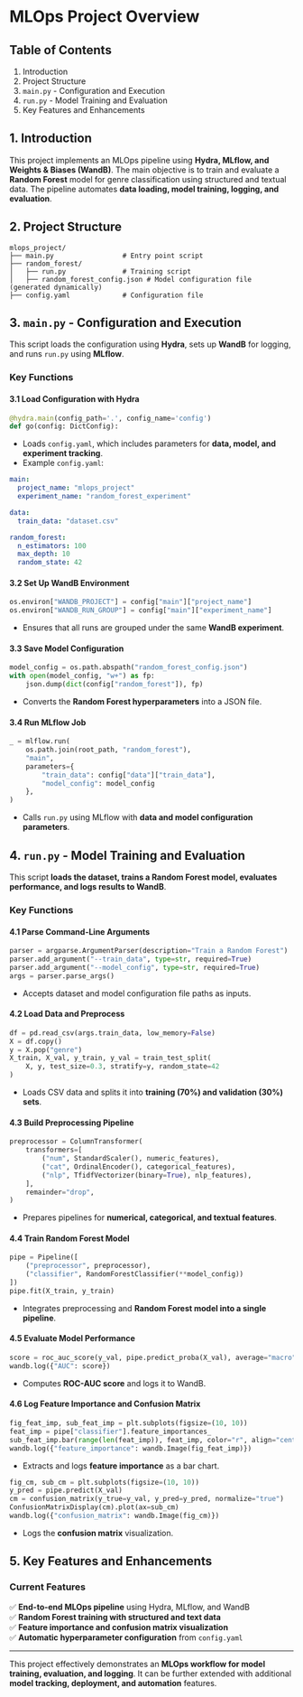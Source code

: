 # MLOps Project Overview

## Table of Contents
1. Introduction
2. Project Structure
3. `main.py` - Configuration and Execution
4. `run.py` - Model Training and Evaluation
5. Key Features and Enhancements

## 1. Introduction
This project implements an MLOps pipeline using **Hydra, MLflow, and Weights & Biases (WandB)**. The main objective is to train and evaluate a **Random Forest** model for genre classification using structured and textual data. The pipeline automates **data loading, model training, logging, and evaluation**.

## 2. Project Structure
```
mlops_project/
├── main.py                 # Entry point script
├── random_forest/
│   ├── run.py              # Training script
│   ├── random_forest_config.json # Model configuration file (generated dynamically)
├── config.yaml             # Configuration file
```

## 3. `main.py` - Configuration and Execution
This script loads the configuration using **Hydra**, sets up **WandB** for logging, and runs `run.py` using **MLflow**.

### Key Functions

#### 3.1 Load Configuration with Hydra
```python
@hydra.main(config_path='.', config_name='config')
def go(config: DictConfig):
```
- Loads `config.yaml`, which includes parameters for **data, model, and experiment tracking**.
- Example `config.yaml`:
```yaml
main:
  project_name: "mlops_project"
  experiment_name: "random_forest_experiment"

data:
  train_data: "dataset.csv"

random_forest:
  n_estimators: 100
  max_depth: 10
  random_state: 42
```

#### 3.2 Set Up WandB Environment
```python
os.environ["WANDB_PROJECT"] = config["main"]["project_name"]
os.environ["WANDB_RUN_GROUP"] = config["main"]["experiment_name"]
```
- Ensures that all runs are grouped under the same **WandB experiment**.

#### 3.3 Save Model Configuration
```python
model_config = os.path.abspath("random_forest_config.json")
with open(model_config, "w+") as fp:
    json.dump(dict(config["random_forest"]), fp)
```
- Converts the **Random Forest hyperparameters** into a JSON file.

#### 3.4 Run MLflow Job
```python
_ = mlflow.run(
    os.path.join(root_path, "random_forest"),
    "main",
    parameters={
        "train_data": config["data"]["train_data"],
        "model_config": model_config
    },
)
```
- Calls `run.py` using MLflow with **data and model configuration parameters**.

## 4. `run.py` - Model Training and Evaluation
This script **loads the dataset, trains a Random Forest model, evaluates performance, and logs results to WandB**.

### Key Functions

#### 4.1 Parse Command-Line Arguments
```python
parser = argparse.ArgumentParser(description="Train a Random Forest")
parser.add_argument("--train_data", type=str, required=True)
parser.add_argument("--model_config", type=str, required=True)
args = parser.parse_args()
```
- Accepts dataset and model configuration file paths as inputs.

#### 4.2 Load Data and Preprocess
```python
df = pd.read_csv(args.train_data, low_memory=False)
X = df.copy()
y = X.pop("genre")
X_train, X_val, y_train, y_val = train_test_split(
    X, y, test_size=0.3, stratify=y, random_state=42
)
```
- Loads CSV data and splits it into **training (70%) and validation (30%) sets**.

#### 4.3 Build Preprocessing Pipeline
```python
preprocessor = ColumnTransformer(
    transformers=[
        ("num", StandardScaler(), numeric_features),
        ("cat", OrdinalEncoder(), categorical_features),
        ("nlp", TfidfVectorizer(binary=True), nlp_features),
    ],
    remainder="drop",
)
```
- Prepares pipelines for **numerical, categorical, and textual features**.

#### 4.4 Train Random Forest Model
```python
pipe = Pipeline([
    ("preprocessor", preprocessor),
    ("classifier", RandomForestClassifier(**model_config))
])
pipe.fit(X_train, y_train)
```
- Integrates preprocessing and **Random Forest model into a single pipeline**.

#### 4.5 Evaluate Model Performance
```python
score = roc_auc_score(y_val, pipe.predict_proba(X_val), average="macro", multi_class="ovo")
wandb.log({"AUC": score})
```
- Computes **ROC-AUC score** and logs it to WandB.

#### 4.6 Log Feature Importance and Confusion Matrix
```python
fig_feat_imp, sub_feat_imp = plt.subplots(figsize=(10, 10))
feat_imp = pipe["classifier"].feature_importances_
sub_feat_imp.bar(range(len(feat_imp)), feat_imp, color="r", align="center")
wandb.log({"feature_importance": wandb.Image(fig_feat_imp)})
```
- Extracts and logs **feature importance** as a bar chart.
```python
fig_cm, sub_cm = plt.subplots(figsize=(10, 10))
y_pred = pipe.predict(X_val)
cm = confusion_matrix(y_true=y_val, y_pred=y_pred, normalize="true")
ConfusionMatrixDisplay(cm).plot(ax=sub_cm)
wandb.log({"confusion_matrix": wandb.Image(fig_cm)})
```
- Logs the **confusion matrix** visualization.

## 5. Key Features and Enhancements

### Current Features
✅ **End-to-end MLOps pipeline** using Hydra, MLflow, and WandB  
✅ **Random Forest training with structured and text data**  
✅ **Feature importance and confusion matrix visualization**  
✅ **Automatic hyperparameter configuration** from `config.yaml`  

---
This project effectively demonstrates an **MLOps workflow for model training, evaluation, and logging**. It can be further extended with additional **model tracking, deployment, and automation** features.

